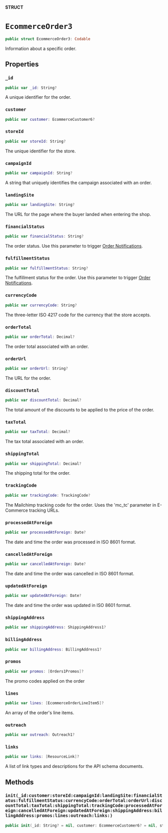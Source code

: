 **STRUCT**

# `EcommerceOrder3`

```swift
public struct EcommerceOrder3: Codable
```

Information about a specific order.

## Properties
### `_id`

```swift
public var _id: String?
```

A unique identifier for the order.

### `customer`

```swift
public var customer: EcommerceCustomer6?
```

### `storeId`

```swift
public var storeId: String?
```

The unique identifier for the store.

### `campaignId`

```swift
public var campaignId: String?
```

A string that uniquely identifies the campaign associated with an order.

### `landingSite`

```swift
public var landingSite: String?
```

The URL for the page where the buyer landed when entering the shop.

### `financialStatus`

```swift
public var financialStatus: String?
```

The order status. Use this parameter to trigger [Order Notifications](https://mailchimp.com/developer/marketing/docs/e-commerce/#order-notifications).

### `fulfillmentStatus`

```swift
public var fulfillmentStatus: String?
```

The fulfillment status for the order. Use this parameter to trigger [Order Notifications](https://mailchimp.com/developer/marketing/docs/e-commerce/#order-notifications).

### `currencyCode`

```swift
public var currencyCode: String?
```

The three-letter ISO 4217 code for the currency that the store accepts.

### `orderTotal`

```swift
public var orderTotal: Decimal?
```

The order total associated with an order.

### `orderUrl`

```swift
public var orderUrl: String?
```

The URL for the order.

### `discountTotal`

```swift
public var discountTotal: Decimal?
```

The total amount of the discounts to be applied to the price of the order.

### `taxTotal`

```swift
public var taxTotal: Decimal?
```

The tax total associated with an order.

### `shippingTotal`

```swift
public var shippingTotal: Decimal?
```

The shipping total for the order.

### `trackingCode`

```swift
public var trackingCode: TrackingCode?
```

The Mailchimp tracking code for the order. Uses the &#x27;mc_tc&#x27; parameter in E-Commerce tracking URLs.

### `processedAtForeign`

```swift
public var processedAtForeign: Date?
```

The date and time the order was processed in ISO 8601 format.

### `cancelledAtForeign`

```swift
public var cancelledAtForeign: Date?
```

The date and time the order was cancelled in ISO 8601 format.

### `updatedAtForeign`

```swift
public var updatedAtForeign: Date?
```

The date and time the order was updated in ISO 8601 format.

### `shippingAddress`

```swift
public var shippingAddress: ShippingAddress1?
```

### `billingAddress`

```swift
public var billingAddress: BillingAddress1?
```

### `promos`

```swift
public var promos: [Orders1Promos]?
```

The promo codes applied on the order

### `lines`

```swift
public var lines: [EcommerceOrderLineItem5]?
```

An array of the order&#x27;s line items.

### `outreach`

```swift
public var outreach: Outreach1?
```

### `links`

```swift
public var links: [ResourceLink]?
```

A list of link types and descriptions for the API schema documents.

## Methods
### `init(_id:customer:storeId:campaignId:landingSite:financialStatus:fulfillmentStatus:currencyCode:orderTotal:orderUrl:discountTotal:taxTotal:shippingTotal:trackingCode:processedAtForeign:cancelledAtForeign:updatedAtForeign:shippingAddress:billingAddress:promos:lines:outreach:links:)`

```swift
public init(_id: String? = nil, customer: EcommerceCustomer6? = nil, storeId: String? = nil, campaignId: String? = nil, landingSite: String? = nil, financialStatus: String? = nil, fulfillmentStatus: String? = nil, currencyCode: String? = nil, orderTotal: Decimal? = nil, orderUrl: String? = nil, discountTotal: Decimal? = nil, taxTotal: Decimal? = nil, shippingTotal: Decimal? = nil, trackingCode: TrackingCode? = nil, processedAtForeign: Date? = nil, cancelledAtForeign: Date? = nil, updatedAtForeign: Date? = nil, shippingAddress: ShippingAddress1? = nil, billingAddress: BillingAddress1? = nil, promos: [Orders1Promos]? = nil, lines: [EcommerceOrderLineItem5]? = nil, outreach: Outreach1? = nil, links: [ResourceLink]? = nil)
```
